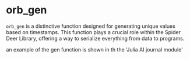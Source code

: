 # orb_gen
`orb_gen` is a distinctive function designed for generating unique values based on timestamps. This function plays a crucial role within the Spider Deer Library, offering a way to serialize everything from data to programs.


an example of the gen function is shown in th the 'Julia AI journal module'
